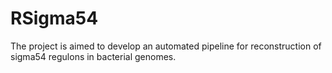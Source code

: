 # RSigma54

The project is aimed to develop an automated pipeline for reconstruction of sigma54 regulons in bacterial genomes.
